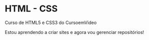 # HTML - CSS
 Curso de HTML5 e CSS3 do CursoemVideo

Estou aprendendo a criar sites e agora vou gerenciar repositórios!